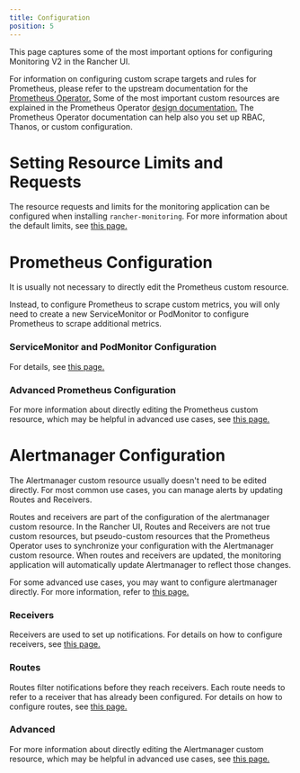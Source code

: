 ```yaml
---
title: Configuration
position: 5
---
```


This page captures some of the most important options for configuring Monitoring V2 in the Rancher UI.

For information on configuring custom scrape targets and rules for Prometheus, please refer to the upstream documentation for the [Prometheus Operator.](https://github.com/prometheus-operator/prometheus-operator) Some of the most important custom resources are explained in the Prometheus Operator [design documentation.](https://github.com/prometheus-operator/prometheus-operator/blob/master/Documentation/design.md) The Prometheus Operator documentation can help also you set up RBAC, Thanos, or custom configuration. 

# Setting Resource Limits and Requests

The resource requests and limits for the monitoring application can be configured when installing `rancher-monitoring`. For more information about the default limits, see [this page.](./helm-chart-options/#configuring-resource-limits-and-requests)

# Prometheus Configuration

It is usually not necessary to directly edit the Prometheus custom resource.

Instead, to configure Prometheus to scrape custom metrics, you will only need to create a new ServiceMonitor or PodMonitor to configure Prometheus to scrape additional metrics.


### ServiceMonitor and PodMonitor Configuration

For details, see [this page.](./servicemonitor-podmonitor)

### Advanced Prometheus Configuration

For more information about directly editing the Prometheus custom resource, which may be helpful in advanced use cases, see [this page.](./advanced/prometheus)

# Alertmanager Configuration

The Alertmanager custom resource usually doesn't need to be edited directly. For most common use cases, you can manage alerts by updating Routes and Receivers.

Routes and receivers are part of the configuration of the alertmanager custom resource. In the Rancher UI, Routes and Receivers are not true custom resources, but pseudo-custom resources that the Prometheus Operator uses to synchronize your configuration with the Alertmanager custom resource. When routes and receivers are updated, the monitoring application will automatically update Alertmanager to reflect those changes.

For some advanced use cases, you may want to configure alertmanager directly. For more information, refer to [this page.](./advanced/alertmanager)

### Receivers

Receivers are used to set up notifications. For details on how to configure receivers, see [this page.](./receiver)
### Routes

Routes filter notifications before they reach receivers. Each route needs to refer to a receiver that has already been configured. For details on how to configure routes, see [this page.](./route)

### Advanced

For more information about directly editing the Alertmanager custom resource, which may be helpful in advanced use cases, see [this page.](./advanced/alertmanager)